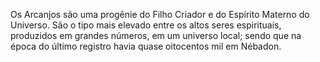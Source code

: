 ﻿Os Arcanjos são uma progênie do Filho Criador e do Espírito Materno do Universo. São o tipo mais elevado entre os altos seres espirituais, produzidos em grandes números, em um universo local; sendo que na época do último registro havia quase oitocentos mil em Nébadon.